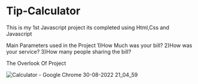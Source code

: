 # Tip-Calculator
This is my 1st Javascript project its completed using Html,Css and Javascript

Main Parameters used in the Project
1)How Much was your bill?
2)How was your service?
3)How many people sharing the bill?

The Overlook Of Project






![Calculator - Google Chrome 30-08-2022 21_04_59](https://user-images.githubusercontent.com/105080566/187481586-532a01e8-1c9d-43ae-bf22-ed52635ac6af.png)
